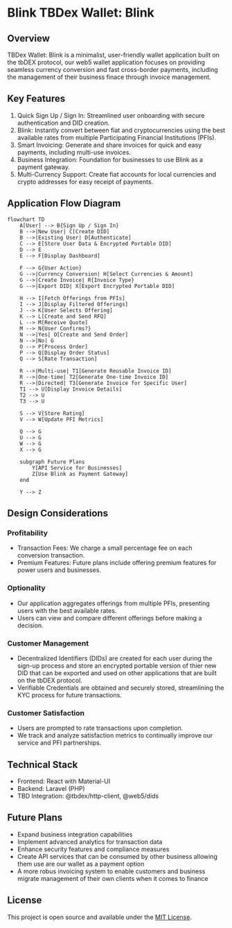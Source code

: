 # Blink TBDex Wallet: Blink

## Overview
TBDex Wallet: Blink is a minimalist, user-friendly wallet application built on the tbDEX protocol, our web5 wallet application focuses on providing seamless currency conversion and fast cross-border payments, including the management of their business finace through invoice management.

## Key Features
1. Quick Sign Up / Sign In: Streamlined user onboarding with secure authentication and DID creation.
2. Blink: Instantly convert between fiat and cryptocurrencies using the best available rates from multiple Participating Financial Institutions (PFIs).
3. Smart Invoicing: Generate and share invoices for quick and easy payments, including multi-use invoices.
4. Business Integration: Foundation for businesses to use Blink as a payment gateway.
5. Multi-Currency Support: Create fiat accounts for local currencies and crypto addresses for easy receipt of payments.

## Application Flow Diagram

```mermaid
flowchart TD
    A[User] --> B{Sign Up / Sign In}
    B -->|New User| C[Create DID]
    B -->|Existing User| D[Authenticate]
    C --> E[Store User Data & Encrypted Portable DID]
    D --> E
    E --> F[Display Dashboard]

    F --> G{User Action}
    G -->|Currency Conversion| H[Select Currencies & Amount]
    G -->|Create Invoice| R{Invoice Type}
    G -->|Export DID| X[Export Encrypted Portable DID]

    H --> I[Fetch Offerings from PFIs]
    I --> J[Display Filtered Offerings]
    J --> K[User Selects Offering]
    K --> L[Create and Send RFQ]
    L --> M[Receive Quote]
    M --> N{User Confirms?}
    N -->|Yes| O[Create and Send Order]
    N -->|No| G
    O --> P[Process Order]
    P --> Q[Display Order Status]
    Q --> S[Rate Transaction]

    R -->|Multi-use| T1[Generate Reusable Invoice ID]
    R -->|One-time| T2[Generate One-time Invoice ID]
    R -->|Directed| T3[Generate Invoice for Specific User]
    T1 --> U[Display Invoice Details]
    T2 --> U
    T3 --> U

    S --> V[Store Rating]
    V --> W[Update PFI Metrics]

    Q --> G
    U --> G
    W --> G
    X --> G

    subgraph Future Plans
        Y[API Service for Businesses]
        Z[Use Blink as Payment Gateway]
    end

    Y --> Z
```


## Design Considerations

### Profitability
* Transaction Fees: We charge a small percentage fee on each conversion transaction.
* Premium Features: Future plans include offering premium features for power users and businesses.

### Optionality
* Our application aggregates offerings from multiple PFIs, presenting users with the best available rates.
* Users can view and compare different offerings before making a decision.

### Customer Management
* Decentralized Identifiers (DIDs) are created for each user during the sign-up process and store an encrypted portable version of thier new DID that can be exported and used on other applications that are built on the tbDEX protocol.
* Verifiable Credentials are obtained and securely stored, streamlining the KYC process for future transactions.

### Customer Satisfaction
* Users are prompted to rate transactions upon completion.
* We track and analyze satisfaction metrics to continually improve our service and PFI partnerships.

## Technical Stack
* Frontend: React with Material-UI
* Backend: Laravel (PHP)
* TBD Integration: @tbdex/http-client, @web5/dids



## Future Plans
* Expand business integration capabilities
* Implement advanced analytics for transaction data
* Enhance security features and compliance measures
* Create API services that can be consumed by other business allowing them use are our wallet as a payment option
* A more robus invoicing system to enable customers and business migrate management of their own clients when it comes to finance 



## License
This project is open source and available under the [MIT License](LICENSE).